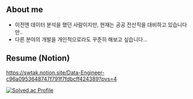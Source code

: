 ## About me
- 이전엔 데이터 분석을 했던 사람이지만, 현재는 공공 전산직을 대비하고 있습니다만..
- 다른 분야의 개발을 개인적으로라도 꾸준히 해보고 싶습니다...

## Resume (Notion)
https://swtak.notion.site/Data-Engineer-c96a0953648747f791f7fdbcff424389?pvs=4

[![Solved.ac Profile](http://mazassumnida.wtf/api/v2/generate_badge?boj=백준아이디)](https://solved.ac/백준아이디/)

